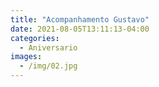 ```yaml
---
title: "Acompanhamento Gustavo"
date: 2021-08-05T13:11:13-04:00
categories:
  - Aniversario
images:
  - /img/02.jpg  
---
```


